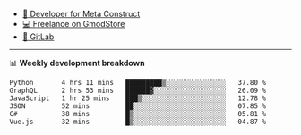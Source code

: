 - [🎈 Developer for Meta Construct](https://metastruct.net)
- [💻 Freelance on GmodStore](https://www.gmodstore.com/users/Tenrys)
- [🦊 GitLab](https://gitlab.com/Tenrys)

---

📊 **Weekly development breakdown**
<!--START_SECTION:waka-->

```text
Python       4 hrs 11 mins   █████████▒░░░░░░░░░░░░░░░   37.80 %
GraphQL      2 hrs 53 mins   ██████▓░░░░░░░░░░░░░░░░░░   26.09 %
JavaScript   1 hr 25 mins    ███▒░░░░░░░░░░░░░░░░░░░░░   12.78 %
JSON         52 mins         ██░░░░░░░░░░░░░░░░░░░░░░░   07.85 %
C#           38 mins         █▒░░░░░░░░░░░░░░░░░░░░░░░   05.81 %
Vue.js       32 mins         █▒░░░░░░░░░░░░░░░░░░░░░░░   04.87 %
```

<!--END_SECTION:waka-->
